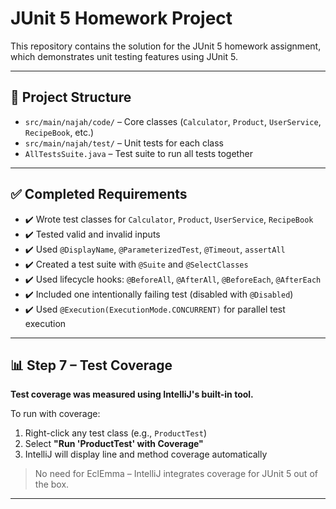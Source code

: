 # JUnit 5 Homework Project

This repository contains the solution for the JUnit 5 homework assignment, which demonstrates unit testing features using JUnit 5.

---

## 📁 Project Structure

- `src/main/najah/code/` – Core classes (`Calculator`, `Product`, `UserService`, `RecipeBook`, etc.)
- `src/main/najah/test/` – Unit tests for each class
- `AllTestsSuite.java` – Test suite to run all tests together

---

## ✅ Completed Requirements

- ✔️ Wrote test classes for `Calculator`, `Product`, `UserService`, `RecipeBook`
- ✔️ Tested valid and invalid inputs
- ✔️ Used `@DisplayName`, `@ParameterizedTest`, `@Timeout`, `assertAll`
- ✔️ Created a test suite with `@Suite` and `@SelectClasses`
- ✔️ Used lifecycle hooks: `@BeforeAll`, `@AfterAll`, `@BeforeEach`, `@AfterEach`
- ✔️ Included one intentionally failing test (disabled with `@Disabled`)
- ✔️ Used `@Execution(ExecutionMode.CONCURRENT)` for parallel test execution

---

## 📊 Step 7 – Test Coverage

**Test coverage was measured using IntelliJ's built-in tool.**

To run with coverage:
1. Right-click any test class (e.g., `ProductTest`)
2. Select **"Run 'ProductTest' with Coverage"**
3. IntelliJ will display line and method coverage automatically

> No need for EclEmma – IntelliJ integrates coverage for JUnit 5 out of the box.

---


